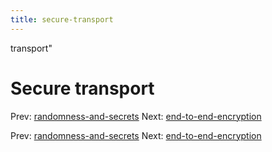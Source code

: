 ```yaml
---
title: secure-transport
---
```


transport"

# Secure transport

Prev:
[randomness-and-secrets](randomness-and-secrets.md)
Next:
[end-to-end-encryption](end-to-end-encryption.md)

Prev:
[randomness-and-secrets](randomness-and-secrets.md)
Next:
[end-to-end-encryption](end-to-end-encryption.md)
